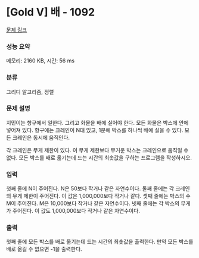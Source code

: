# [Gold V] 배 - 1092 

[문제 링크](https://www.acmicpc.net/problem/1092) 

### 성능 요약

메모리: 2160 KB, 시간: 56 ms

### 분류

그리디 알고리즘, 정렬

### 문제 설명

<p>지민이는 항구에서 일한다. 그리고 화물을 배에 실어야 한다. 모든 화물은 박스에 안에 넣어져 있다. 항구에는 크레인이 N대 있고, 1분에 박스를 하나씩 배에 실을 수 있다. 모든 크레인은 동시에 움직인다.</p>

<p>각 크레인은 무게 제한이 있다. 이 무게 제한보다 무거운 박스는 크레인으로 움직일 수 없다. 모든 박스를 배로 옮기는데 드는 시간의 최솟값을 구하는 프로그램을 작성하시오.</p>

### 입력 

 <p>첫째 줄에 N이 주어진다. N은 50보다 작거나 같은 자연수이다. 둘째 줄에는 각 크레인의 무게 제한이 주어진다. 이 값은 1,000,000보다 작거나 같다. 셋째 줄에는 박스의 수 M이 주어진다. M은 10,000보다 작거나 같은 자연수이다. 넷째 줄에는 각 박스의 무게가 주어진다. 이 값도 1,000,000보다 작거나 같은 자연수이다.</p>

### 출력 

 <p>첫째 줄에 모든 박스를 배로 옮기는데 드는 시간의 최솟값을 출력한다. 만약 모든 박스를 배로 옮길 수 없으면 -1을 출력한다.</p>

